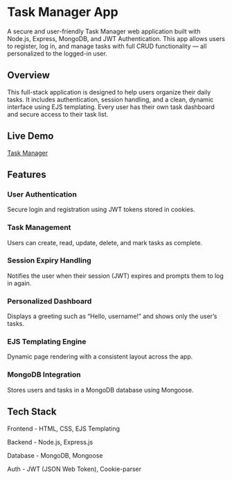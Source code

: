 # Task Manager App
A secure and user-friendly Task Manager web application built with Node.js, Express, MongoDB, and JWT Authentication. This app allows users to register, log in, and manage tasks with full CRUD functionality — all personalized to the logged-in user.

## Overview
This full-stack application is designed to help users organize their daily tasks. It includes authentication, session handling, and a clean, dynamic interface using EJS templating. Every user has their own task dashboard and secure access to their task list.

## Live Demo
[Task Manager](https://task-manager-sandy-ten-95.vercel.app/)

## Features
### User Authentication
Secure login and registration using JWT tokens stored in cookies.

### Task Management
Users can create, read, update, delete, and mark tasks as complete.

### Session Expiry Handling
Notifies the user when their session (JWT) expires and prompts them to log in again.

### Personalized Dashboard
Displays a greeting such as “Hello, username!” and shows only the user’s tasks.

### EJS Templating Engine
Dynamic page rendering with a consistent layout across the app.

### MongoDB Integration
Stores users and tasks in a MongoDB database using Mongoose.

## Tech Stack

Frontend - HTML, CSS, EJS Templating

Backend -	Node.js, Express.js

Database -	MongoDB, Mongoose

Auth -	JWT (JSON Web Token), Cookie-parser
